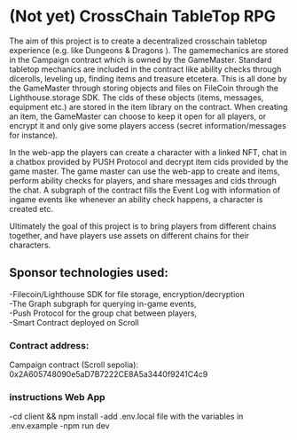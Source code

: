 # (Not yet) CrossChain TableTop RPG
The aim of this project is to create a decentralized crosschain tabletop experience (e.g. like Dungeons & Dragons ).
The gamemechanics are stored in the Campaign contract which is owned by the GameMaster. Standard tabletop mechanics are included in the contract like ability checks through dicerolls, leveling up, finding items and treasure etcetera. This is all done by the GameMaster through storing objects and files on FileCoin through the Lighthouse.storage SDK. The cids of these objects (items, messages, equipment etc.) are stored in the item library on the contract. When creating an item, the GameMaster can choose to keep it open for all players, or encrypt it and only give some players access (secret information/messages for instance).

In the web-app the players can create a character with a linked NFT, chat in a chatbox provided by PUSH Protocol and decrypt item cids provided by the game master. The game master can use the web-app to create and items, perform ability checks for players, and share messages and cids through the chat. A subgraph of the contract fills the Event Log with information of ingame events like whenever an ability check happens, a character is created etc.

Ultimately the goal of this project is to bring players from different chains together, and have players use assets on different chains for their characters. 

## Sponsor technologies used:
-Filecoin/Lighthouse SDK for file storage, encryption/decryption </br>
-The Graph subgraph for querying in-game events, </br>
-Push Protocol for the group chat between players, </br>
-Smart Contract deployed on Scroll </br>

### Contract address:
Campaign contract (Scroll sepolia): 0x2A605748090e5aD7B7222CE8A5a3440f9241C4c9

### instructions Web App
-cd client && npm install
-add .env.local file with the variables in .env.example
-npm run dev